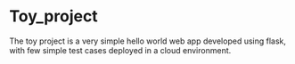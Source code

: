 # Toy_project
The toy project is a very simple hello world web app developed using flask, with few simple test cases deployed in a cloud environment.
